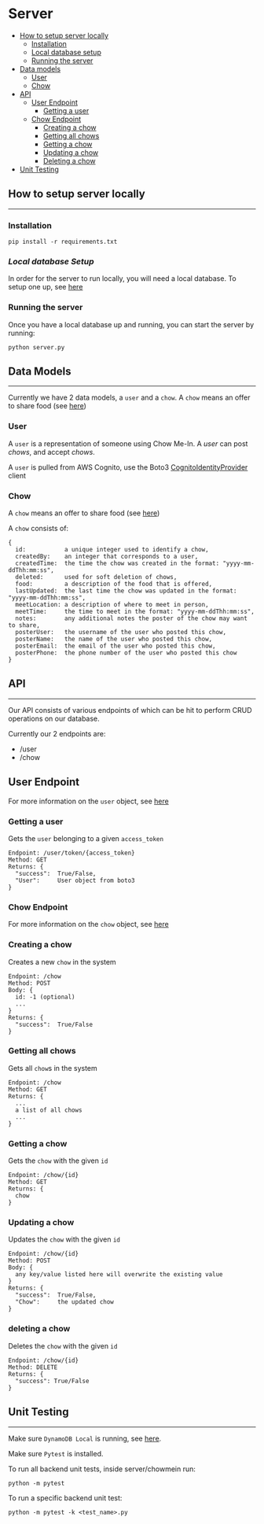 # **Server**

* [How to setup server locally](#how-to-setup-server-locally)
  * [Installation](#installation)
  * [Local database setup](#local-database-setup)
  * [Running the server](#running-the-server)
* [Data models](#data-models)
  * [User](#user)
  * [Chow](#chow)
* [API](#api)
  * [User Endpoint](#user-endpoint)
    * [Getting a user](#getting-a-user)
  * [Chow Endpoint](#chow-endpoint)
    * [Creating a chow](#creating-a-chow)
    * [Getting all chows](#getting-all-chows)
    * [Getting a chow](#getting-a-chow)
    * [Updating a chow](#updating-a-chow)
    * [Deleting a chow](#deleting-a-chow)
* [Unit Testing](#unit-testing)

## **How to setup server locally**
---
### **Installation**

`pip install -r requirements.txt`

### ***Local database Setup***
In order for the server to run locally, you will need a local database.
To setup one up, see [here](chowmein/database/README.md) 

### **Running the server**
Once you have a local database up and running, you can start the server by running:

`python server.py`

## **Data Models**
---
Currently we have 2 data models, a `user` and a `chow`.
A `chow` means an offer to share food (see [here](../README.md))

### **User**
A `user` is a representation of someone using Chow Me-In.
A *user* can post *chows*, and accept *chows*.

A `user` is pulled from AWS Cognito, use the Boto3 [CognitoIdentityProvider](http://boto3.readthedocs.io/en/latest/reference/services/cognito-idp.html#CognitoIdentityProvider.Client.get_user) client

### **Chow**
A `chow` means an offer to share food (see [here](../README.md))

A `chow` consists of:
```
{
  id:           a unique integer used to identify a chow,
  createdBy:    an integer that corresponds to a user,
  createdTime:  the time the chow was created in the format: "yyyy-mm-ddThh:mm:ss",
  deleted:      used for soft deletion of chows,
  food:         a description of the food that is offered,
  lastUpdated:  the last time the chow was updated in the format: "yyyy-mm-ddThh:mm:ss",
  meetLocation: a description of where to meet in person,
  meetTime:     the time to meet in the format: "yyyy-mm-ddThh:mm:ss",
  notes:        any additional notes the poster of the chow may want to share,
  posterUser:   the username of the user who posted this chow,
  posterName:   the name of the user who posted this chow,
  posterEmail:  the email of the user who posted this chow,
  posterPhone:  the phone number of the user who posted this chow
}
```

## **API**
---
Our API consists of various endpoints of which can be hit to perform CRUD operations on our database.

Currently our 2 endpoints are:
- /user
- /chow

## **User Endpoint**
For more information on the `user` object, see [here](#user)

### **Getting a user**
Gets the `user` belonging to a given `access_token`
```
Endpoint: /user/token/{access_token}
Method: GET
Returns: {
  "success":  True/False,
  "User":     User object from boto3
}
```
### **Chow Endpoint**
For more information on the `chow` object, see [here](#chow)

### **Creating a chow**
Creates a new `chow` in the system
```
Endpoint: /chow
Method: POST
Body: {
  id: -1 (optional)
  ...
}
Returns: {
  "success":  True/False
}  
```

### **Getting all chows**
Gets all `chow`s in the system
```
Endpoint: /chow
Method: GET
Returns: {
  ...
  a list of all chows
  ...
}
```

### **Getting a chow**
Gets the `chow` with the given `id`
```
Endpoint: /chow/{id}
Method: GET
Returns: {
  chow
}
```

### **Updating a chow**
Updates the `chow` with the given `id`
```
Endpoint: /chow/{id}
Method: POST
Body: {
  any key/value listed here will overwrite the existing value
}
Returns: {
  "success":  True/False,
  "Chow":     the updated chow
}  
```

### **deleting a chow**
Deletes the `chow` with the given `id`
```
Endpoint: /chow/{id}
Method: DELETE
Returns: {
  "success": True/False
}
```

## Unit Testing
---

Make sure `DynamoDB Local` is running, see [here](chowmein/database/README.md).

Make sure `Pytest` is installed.

To run all backend unit tests, inside server/chowmein run:

`python -m pytest`

To run a specific backend unit test:

`python -m pytest -k <test_name>.py`
